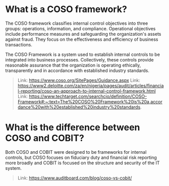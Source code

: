 # What is a COSO framework?

The COSO framework classifies internal control objectives into three groups: operations, information, and compliance. Operational objectives include performance measures and safeguarding the organization's assets against fraud. They focus on the effectiveness and efficiency of business transactions.

The COSO Framework is a system used to establish internal controls to be integrated into business processes. Collectively, these controls provide reasonable assurance that the organization is operating ethically, transparently and in accordance with established industry standards.

  > Link: https://www.coso.org/SitePages/Guidance.aspx
  > Link: https://www2.deloitte.com/za/en/nigeria/pages/audit/articles/financial-reporting/coso-an-approach-to-internal-control-framework.html
  > Link: https://www.techtarget.com/searchcio/definition/COSO-Framework#:~:text=The%20COSO%20Framework%20is%20a,accordance%20with%20established%20industry%20standards.

# What is the difference between COSO and COBIT?

Both COSO and COBIT were designed to be frameworks for internal controls, but COSO focuses on fiduciary duty and financial risk reporting more broadly and COBIT is focused on the structure and security of the IT system.

  > Link: https://www.auditboard.com/blog/coso-vs-cobit/
